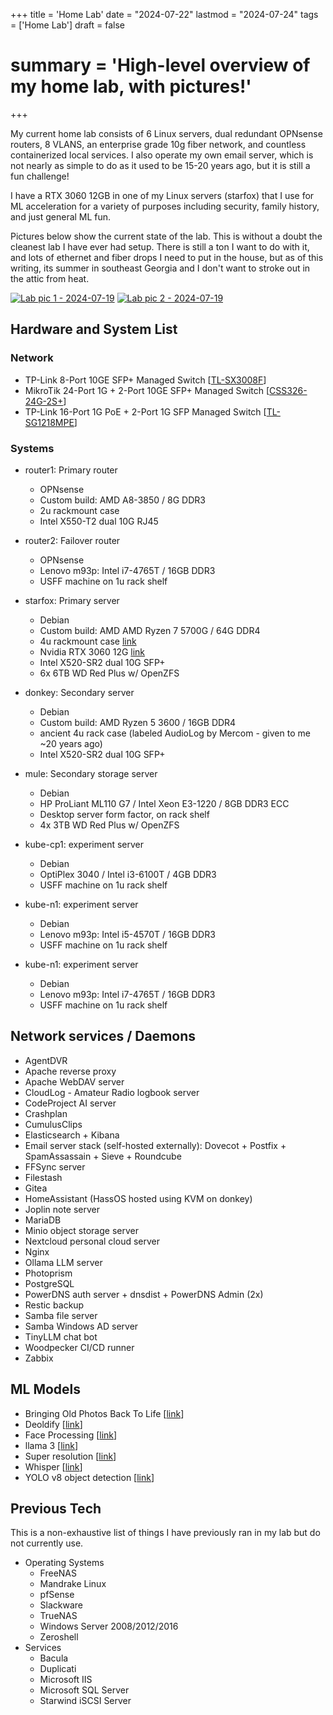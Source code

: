 +++
title = 'Home Lab'
date = "2024-07-22"
lastmod = "2024-07-24"
tags = ['Home Lab']
draft = false
# summary = 'High-level overview of my home lab, with pictures!'
+++

My current home lab consists of 6 Linux servers, dual redundant OPNsense routers, 8 VLANS, an enterprise grade 10g fiber network, and countless containerized local services. I also operate my own email server, which is not nearly as simple to do as it used to be 15-20 years ago, but it is still a fun challenge! 

I have a RTX 3060 12GB in one of my Linux servers (starfox) that I use for ML acceleration for a variety of purposes including security, family history, and just general ML fun. 

Pictures below show the current state of the lab. This is without a doubt the cleanest lab I have ever had setup. There is still a ton I want to do with it, and lots of ethernet and fiber drops I need to put in the house, but as of this writing, its summer in southeast Georgia and I don't want to stroke out in the attic from heat.

[![Lab pic 1 - 2024-07-19](2024-07-19_home-lab-1.jpg?width=400px)](2024-07-19_home-lab-1.jpg)
[![Lab pic 2 - 2024-07-19](2024-07-19_home-lab-2.jpg?width=400px)](2024-07-19_home-lab-2.jpg)

## Hardware and System List

### Network

- TP-Link 8-Port 10GE SFP+ Managed Switch [[TL-SX3008F](https://www.tp-link.com/us/business-networking/managed-switch/tl-sx3008f/)]
- MikroTik 24-Port 1G + 2-Port 10GE SFP+ Managed Switch [[CSS326-24G-2S+](https://mikrotik.com/product/CSS326-24G-2SplusRM)]
- TP-Link 16-Port 1G PoE + 2-Port 1G SFP Managed Switch [[TL-SG1218MPE](https://www.tp-link.com/us/business-networking/easy-smart-switch/tl-sg1218mpe/)]

### Systems

* router1: Primary router
  * OPNsense
  * Custom build: AMD A8-3850 / 8G DDR3 
  * 2u rackmount case
  * Intel X550-T2 dual 10G RJ45 

* router2: Failover router
  * OPNsense
  * Lenovo m93p: Intel i7-4765T / 16GB DDR3
  * USFF machine on 1u rack shelf

* starfox: Primary server
  * Debian
  * Custom build: AMD AMD Ryzen 7 5700G / 64G DDR4
  * 4u rackmount case [link](https://www.rosewill.com/rosewill-rsv-l4412u-black/p/9SIA072GJ92847)
  * Nvidia RTX 3060 12G [link](https://www.pny.com/geforce-rtx-3060-12gb-xlr8-gaming-revel-epic-x-rgb-df)
  * Intel X520-SR2 dual 10G SFP+ 
  * 6x 6TB WD Red Plus w/ OpenZFS

* donkey: Secondary server
  * Debian
  * Custom build: AMD Ryzen 5 3600 / 16GB DDR4
  * ancient 4u rack case (labeled AudioLog by Mercom - given to me ~20 years ago)
  * Intel X520-SR2 dual 10G SFP+

* mule: Secondary storage server
  * Debian
  * HP ProLiant ML110 G7 / Intel Xeon E3-1220 / 8GB DDR3 ECC
  * Desktop server form factor, on rack shelf
  * 4x 3TB WD Red Plus w/ OpenZFS

* kube-cp1: experiment server
  * Debian
  * OptiPlex 3040 / Intel i3-6100T / 4GB DDR3
  * USFF machine on 1u rack shelf

* kube-n1: experiment server
  * Debian
  * Lenovo m93p: Intel i5-4570T / 16GB DDR3
  * USFF machine on 1u rack shelf

* kube-n1: experiment server
  * Debian
  * Lenovo m93p: Intel i7-4765T / 16GB DDR3
  * USFF machine on 1u rack shelf


## Network services / Daemons

* AgentDVR
* Apache reverse proxy
* Apache WebDAV server
* CloudLog - Amateur Radio logbook server
* CodeProject AI server
* Crashplan
* CumulusClips
* Elasticsearch + Kibana
* Email server stack (self-hosted externally): Dovecot + Postfix + SpamAssassain + Sieve + Roundcube
* FFSync server
* Filestash
* Gitea
* HomeAssistant (HassOS hosted using KVM on donkey)
* Joplin note server
* MariaDB
* Minio object storage server
* Nextcloud personal cloud server
* Nginx
* Ollama LLM server
* Photoprism
* PostgreSQL
* PowerDNS auth server + dnsdist + PowerDNS Admin (2x)
* Restic backup
* Samba file server
* Samba Windows AD server
* TinyLLM chat bot
* Woodpecker CI/CD runner
* Zabbix

## ML Models

* Bringing Old Photos Back To Life [[link](https://github.com/microsoft/Bringing-Old-Photos-Back-to-Life)]
* Deoldify [[link](https://github.com/jantic/DeOldify)]
* Face Processing [[link](https://github.com/codeproject/CodeProject.AI-FaceProcessing)]
* llama 3 [[link](https://ollama.com/library/llama3)]
* Super resolution [[link](https://github.com/codeproject/CodeProject.AI-SuperResolution)]
* Whisper [[link](https://github.com/openai/whisper)]
* YOLO v8 object detection [[link](https://github.com/codeproject/CodeProject.AI-ObjectDetectionYOLOv8)]

## Previous Tech

This is a non-exhaustive list of things I have previously ran in my lab but do not currently use.

* Operating Systems
  * FreeNAS
  * Mandrake Linux
  * pfSense
  * Slackware
  * TrueNAS
  * Windows Server 2008/2012/2016
  * Zeroshell
* Services
  * Bacula
  * Duplicati
  * Microsoft IIS
  * Microsoft SQL Server
  * Starwind iSCSI Server